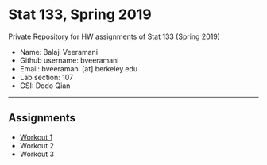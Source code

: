 # Stat 133, Spring 2019

Private Repository for HW assignments of Stat 133 (Spring 2019)

- Name: Balaji Veeramani
- Github username: bveeramani
- Email: bveeramani [at] berkeley.edu
- Lab section: 107
- GSI: Dodo Qian

-----

## Assignments

- [Workout 1](workout01)
- Workout 2
- Workout 3


